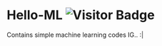 # Hello-ML <img alt="Visitor Badge" src="https://visitor-badge.feriirawann.repl.co?username=cyrusjetson&repo=Hello-ML&label=VISITS&style=plastic&color=%23457BFF&contentType=svg">
Contains simple machine learning codes IG.. :| 
